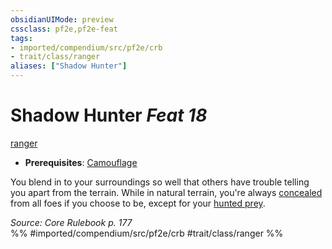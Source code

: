 ```yaml
---
obsidianUIMode: preview
cssclass: pf2e,pf2e-feat
tags:
- imported/compendium/src/pf2e/crb
- trait/class/ranger
aliases: ["Shadow Hunter"]
---
```

# Shadow Hunter  *Feat 18*  
[ranger](rules/traits/ranger.md)  

- **Prerequisites**: [Camouflage](camouflage.md)

You blend in to your surroundings so well that others have trouble telling you apart from the terrain. While in natural terrain, you're always [concealed](conditions.md#Concealed) from all foes if you choose to be, except for your [hunted prey](hunt-prey.md).

*Source: Core Rulebook p. 177*  
%% #imported/compendium/src/pf2e/crb #trait/class/ranger %%